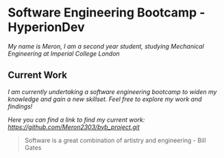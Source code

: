 # Software Engineering Bootcamp - HyperionDev

*My name is Meron, I am a second year student, studying Mechanical Engineering at Imperial College London*

## Current Work
*I am currently undertaking a software engineering bootcamp to widen my knowledge and gain a new skillset. Feel free to explore my work and findings!*

*Here you can find a link to find my current work: <https://github.com/Meron2303/byb_project.git>*

> Software is a great combination of artistry and engineering - Bill Gates 
